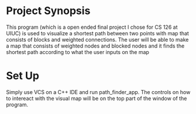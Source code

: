 

# Project Synopsis 
This program (which is a open ended final project I chose for CS 126 at UIUC) is used to visualize a shortest path between two points with map that consists of blocks and weighted connections. The user will be able to make a map that consists of weighted nodes and blocked nodes and it finds the shortest path according to what the user inputs on the map

# Set Up
Simply use VCS on a C++ IDE and run path_finder_app. The controls on how to intereact with the visual map will be on the top part of the window of the program.
